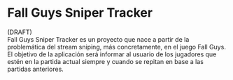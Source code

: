 # Fall Guys Sniper Tracker

(DRAFT)  
Fall Guys Sniper Tracker es un proyecto que nace a partir de la problemática del stream sniping, más concretamente, en el juego Fall Guys.  
El objetivo de la aplicación será informar al usuario de los jugadores que estén en la partida actual siempre y cuando se repitan en base a las partidas anteriores.
